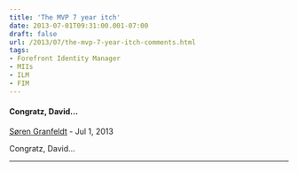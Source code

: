 ```yaml
---
title: 'The MVP 7 year itch'
date: 2013-07-01T09:31:00.001-07:00
draft: false
url: /2013/07/the-mvp-7-year-itch-comments.html
tags: 
- Forefront Identity Manager
- MIIs
- ILM
- FIM
---
```


#### Congratz, David...
[Søren Granfeldt](https://www.blogger.com/profile/08267883246883901938 "noreply@blogger.com") - <time datetime="2013-07-01T11:29:58.284-07:00">Jul 1, 2013</time>

Congratz, David...
<hr />
